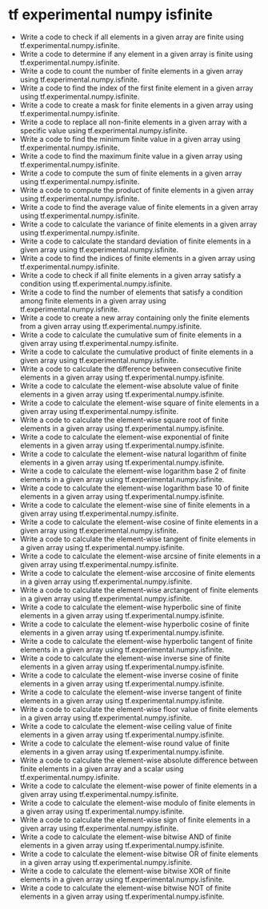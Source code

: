 # tf experimental numpy isfinite

- Write a code to check if all elements in a given array are finite using tf.experimental.numpy.isfinite.
- Write a code to determine if any element in a given array is finite using tf.experimental.numpy.isfinite.
- Write a code to count the number of finite elements in a given array using tf.experimental.numpy.isfinite.
- Write a code to find the index of the first finite element in a given array using tf.experimental.numpy.isfinite.
- Write a code to create a mask for finite elements in a given array using tf.experimental.numpy.isfinite.
- Write a code to replace all non-finite elements in a given array with a specific value using tf.experimental.numpy.isfinite.
- Write a code to find the minimum finite value in a given array using tf.experimental.numpy.isfinite.
- Write a code to find the maximum finite value in a given array using tf.experimental.numpy.isfinite.
- Write a code to compute the sum of finite elements in a given array using tf.experimental.numpy.isfinite.
- Write a code to compute the product of finite elements in a given array using tf.experimental.numpy.isfinite.
- Write a code to find the average value of finite elements in a given array using tf.experimental.numpy.isfinite.
- Write a code to calculate the variance of finite elements in a given array using tf.experimental.numpy.isfinite.
- Write a code to calculate the standard deviation of finite elements in a given array using tf.experimental.numpy.isfinite.
- Write a code to find the indices of finite elements in a given array using tf.experimental.numpy.isfinite.
- Write a code to check if all finite elements in a given array satisfy a condition using tf.experimental.numpy.isfinite.
- Write a code to find the number of elements that satisfy a condition among finite elements in a given array using tf.experimental.numpy.isfinite.
- Write a code to create a new array containing only the finite elements from a given array using tf.experimental.numpy.isfinite.
- Write a code to calculate the cumulative sum of finite elements in a given array using tf.experimental.numpy.isfinite.
- Write a code to calculate the cumulative product of finite elements in a given array using tf.experimental.numpy.isfinite.
- Write a code to calculate the difference between consecutive finite elements in a given array using tf.experimental.numpy.isfinite.
- Write a code to calculate the element-wise absolute value of finite elements in a given array using tf.experimental.numpy.isfinite.
- Write a code to calculate the element-wise square of finite elements in a given array using tf.experimental.numpy.isfinite.
- Write a code to calculate the element-wise square root of finite elements in a given array using tf.experimental.numpy.isfinite.
- Write a code to calculate the element-wise exponential of finite elements in a given array using tf.experimental.numpy.isfinite.
- Write a code to calculate the element-wise natural logarithm of finite elements in a given array using tf.experimental.numpy.isfinite.
- Write a code to calculate the element-wise logarithm base 2 of finite elements in a given array using tf.experimental.numpy.isfinite.
- Write a code to calculate the element-wise logarithm base 10 of finite elements in a given array using tf.experimental.numpy.isfinite.
- Write a code to calculate the element-wise sine of finite elements in a given array using tf.experimental.numpy.isfinite.
- Write a code to calculate the element-wise cosine of finite elements in a given array using tf.experimental.numpy.isfinite.
- Write a code to calculate the element-wise tangent of finite elements in a given array using tf.experimental.numpy.isfinite.
- Write a code to calculate the element-wise arcsine of finite elements in a given array using tf.experimental.numpy.isfinite.
- Write a code to calculate the element-wise arccosine of finite elements in a given array using tf.experimental.numpy.isfinite.
- Write a code to calculate the element-wise arctangent of finite elements in a given array using tf.experimental.numpy.isfinite.
- Write a code to calculate the element-wise hyperbolic sine of finite elements in a given array using tf.experimental.numpy.isfinite.
- Write a code to calculate the element-wise hyperbolic cosine of finite elements in a given array using tf.experimental.numpy.isfinite.
- Write a code to calculate the element-wise hyperbolic tangent of finite elements in a given array using tf.experimental.numpy.isfinite.
- Write a code to calculate the element-wise inverse sine of finite elements in a given array using tf.experimental.numpy.isfinite.
- Write a code to calculate the element-wise inverse cosine of finite elements in a given array using tf.experimental.numpy.isfinite.
- Write a code to calculate the element-wise inverse tangent of finite elements in a given array using tf.experimental.numpy.isfinite.
- Write a code to calculate the element-wise floor value of finite elements in a given array using tf.experimental.numpy.isfinite.
- Write a code to calculate the element-wise ceiling value of finite elements in a given array using tf.experimental.numpy.isfinite.
- Write a code to calculate the element-wise round value of finite elements in a given array using tf.experimental.numpy.isfinite.
- Write a code to calculate the element-wise absolute difference between finite elements in a given array and a scalar using tf.experimental.numpy.isfinite.
- Write a code to calculate the element-wise power of finite elements in a given array using tf.experimental.numpy.isfinite.
- Write a code to calculate the element-wise modulo of finite elements in a given array using tf.experimental.numpy.isfinite.
- Write a code to calculate the element-wise sign of finite elements in a given array using tf.experimental.numpy.isfinite.
- Write a code to calculate the element-wise bitwise AND of finite elements in a given array using tf.experimental.numpy.isfinite.
- Write a code to calculate the element-wise bitwise OR of finite elements in a given array using tf.experimental.numpy.isfinite.
- Write a code to calculate the element-wise bitwise XOR of finite elements in a given array using tf.experimental.numpy.isfinite.
- Write a code to calculate the element-wise bitwise NOT of finite elements in a given array using tf.experimental.numpy.isfinite.